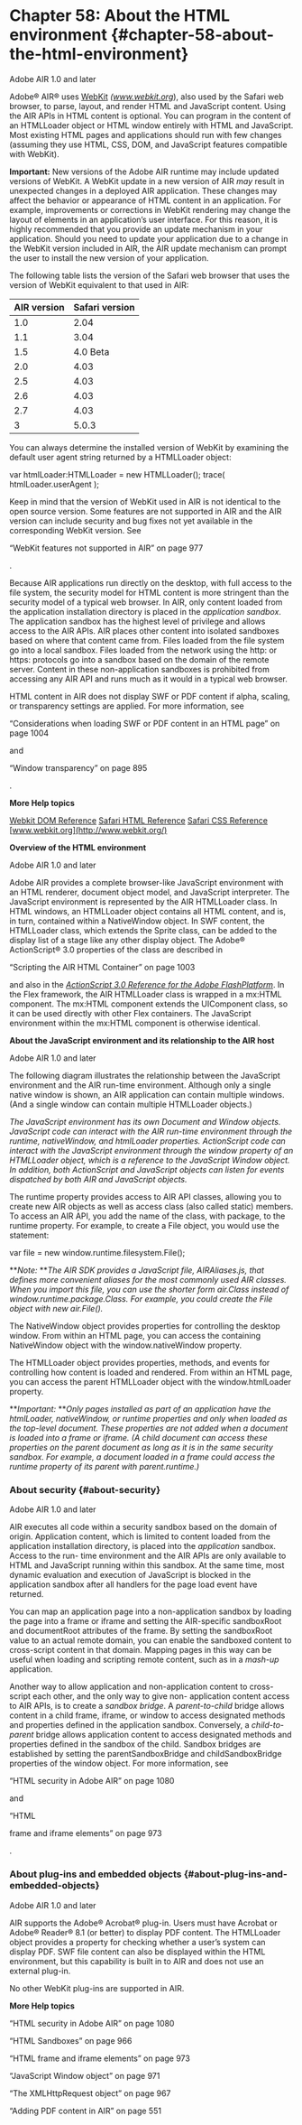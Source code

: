 # Chapter 58: About the HTML environment {#chapter-58-about-the-html-environment}

Adobe AIR 1.0 and later

Adobe® AIR® uses [WebKit](http://www.webkit.org/) _(www.webkit.org_), also used by the Safari web browser, to parse, layout, and render HTML and JavaScript content. Using the AIR APIs in HTML content is optional. You can program in the content of an HTMLLoader object or HTML window entirely with HTML and JavaScript. Most existing HTML pages and applications should run with few changes (assuming they use HTML, CSS, DOM, and JavaScript features compatible with WebKit).

**Important:** New versions of the Adobe AIR runtime may include updated versions of WebKit. A WebKit update in a new version of AIR _may_ result in unexpected changes in a deployed AIR application. These changes may affect the behavior or appearance of HTML content in an application. For example, improvements or corrections in WebKit rendering may change the layout of elements in an application’s user interface. For this reason, it is highly recommended that you provide an update mechanism in your application. Should you need to update your application due to a change in the WebKit version included in AIR, the AIR update mechanism can prompt the user to install the new version of your application.

The following table lists the version of the Safari web browser that uses the version of WebKit equivalent to that used in AIR:

| **AIR version** | **Safari version** |
| --- | --- |
| 1.0 | 2.04 |
| 1.1 | 3.04 |
| 1.5 | 4.0 Beta |
| 2.0 | 4.03 |
| 2.5 | 4.03 |
| 2.6 | 4.03 |
| 2.7 | 4.03 |
| 3 | 5.0.3 |

You can always determine the installed version of WebKit by examining the default user agent string returned by a HTMLLoader object:

var htmlLoader:HTMLLoader = new HTMLLoader(); trace( htmlLoader.userAgent );

Keep in mind that the version of WebKit used in AIR is not identical to the open source version. Some features are not supported in AIR and the AIR version can include security and bug fixes not yet available in the corresponding WebKit version. See

“WebKit features not supported in AIR” on page 977

.

Because AIR applications run directly on the desktop, with full access to the file system, the security model for HTML content is more stringent than the security model of a typical web browser. In AIR, only content loaded from the application installation directory is placed in the _application sandbox_. The application sandbox has the highest level of privilege and allows access to the AIR APIs. AIR places other content into isolated sandboxes based on where that content came from. Files loaded from the file system go into a local sandbox. Files loaded from the network using the http: or https: protocols go into a sandbox based on the domain of the remote server. Content in these non-application sandboxes is prohibited from accessing any AIR API and runs much as it would in a typical web browser.

HTML content in AIR does not display SWF or PDF content if alpha, scaling, or transparency settings are applied. For more information, see

“Considerations when loading SWF or PDF content in an HTML page” on page 1004

and

“Window transparency” on page 895

.

**More Help topics**

[Webkit DOM Reference](http://developer.apple.com/safari/library/documentation/AppleApplications/Reference/WebKitDOMRef/index.html%23//apple_ref/doc/uid/TP40006089) [Safari HTML Reference](http://developer.apple.com/safari/library/documentation/AppleApplications/Reference/SafariHTMLRef/Introduction.html) [Safari CSS Reference](http://developer.apple.com/safari/library/documentation/AppleApplications/Reference/SafariCSSRef/Introduction.html) [www.webkit.org](http://www.webkit.org/)

**Overview of the HTML environment**

Adobe AIR 1.0 and later

Adobe AIR provides a complete browser-like JavaScript environment with an HTML renderer, document object model, and JavaScript interpreter. The JavaScript environment is represented by the AIR HTMLLoader class. In HTML windows, an HTMLLoader object contains all HTML content, and is, in turn, contained within a NativeWindow object. In SWF content, the HTMLLoader class, which extends the Sprite class, can be added to the display list of a stage like any other display object. The Adobe® ActionScript® 3.0 properties of the class are described in

“Scripting the AIR HTML Container” on page 1003

and also in the [_ActionScript 3.0 Reference for the Adobe Flash_](http://help.adobe.com/en_US/FlashPlatform/reference/actionscript/3/index.html)[_Platform_](http://help.adobe.com/en_US/FlashPlatform/reference/actionscript/3/index.html). In the Flex framework, the AIR HTMLLoader class is wrapped in a mx:HTML component. The mx:HTML component extends the UIComponent class, so it can be used directly with other Flex containers. The JavaScript environment within the mx:HTML component is otherwise identical.

**About the JavaScript environment and its relationship to the AIR host**

Adobe AIR 1.0 and later

The following diagram illustrates the relationship between the JavaScript environment and the AIR run-time environment. Although only a single native window is shown, an AIR application can contain multiple windows. (And a single window can contain multiple HTMLLoader objects.)

_The JavaScript environment has its own Document and Window objects. JavaScript code can interact with the AIR run-time environment through the runtime, nativeWindow, and htmlLoader properties. ActionScript code can interact with the JavaScript environment through the window property of an HTMLLoader object, which is a reference to the JavaScript Window object. In addition, both ActionScript and JavaScript objects can listen for events dispatched by both AIR and JavaScript objects._

The runtime property provides access to AIR API classes, allowing you to create new AIR objects as well as access class (also called static) members. To access an AIR API, you add the name of the class, with package, to the runtime property. For example, to create a File object, you would use the statement:

var file = new window.runtime.filesystem.File();

**_Note:_ **_The AIR SDK provides a JavaScript file, AIRAliases.js, that defines more convenient aliases for the most commonly used AIR classes. When you import this file, you can use the shorter form air.Class instead of window.runtime.package.Class. For example, you could create the File object with new air.File()._

The NativeWindow object provides properties for controlling the desktop window. From within an HTML page, you can access the containing NativeWindow object with the window.nativeWindow property.

The HTMLLoader object provides properties, methods, and events for controlling how content is loaded and rendered. From within an HTML page, you can access the parent HTMLLoader object with the window.htmlLoader property.

**_Important:_ **_Only pages installed as part of an application have the htmlLoader, nativeWindow, or runtime properties and only when loaded as the top-level document. These properties are not added when a document is loaded into a frame or iframe. (A child document can access these properties on the parent document as long as it is in the same security sandbox. For example, a document loaded in a frame could access the runtime property of its parent with parent.runtime.)_

### About security {#about-security}

Adobe AIR 1.0 and later

AIR executes all code within a security sandbox based on the domain of origin. Application content, which is limited to content loaded from the application installation directory, is placed into the _application_ sandbox. Access to the run- time environment and the AIR APIs are only available to HTML and JavaScript running within this sandbox. At the same time, most dynamic evaluation and execution of JavaScript is blocked in the application sandbox after all handlers for the page load event have returned.

You can map an application page into a non-application sandbox by loading the page into a frame or iframe and setting the AIR-specific sandboxRoot and documentRoot attributes of the frame. By setting the sandboxRoot value to an actual remote domain, you can enable the sandboxed content to cross-script content in that domain. Mapping pages in this way can be useful when loading and scripting remote content, such as in a _mash-up_ application.

Another way to allow application and non-application content to cross-script each other, and the only way to give non- application content access to AIR APIs, is to create a _sandbox bridge_. A _parent-to-child_ bridge allows content in a child frame, iframe, or window to access designated methods and properties defined in the application sandbox. Conversely, a _child-to-parent_ bridge allows application content to access designated methods and properties defined in the sandbox of the child. Sandbox bridges are established by setting the parentSandboxBridge and childSandboxBridge properties of the window object. For more information, see

“HTML security in Adobe AIR” on page 1080

and

“HTML

frame and iframe elements” on page 973

.

### About plug-ins and embedded objects {#about-plug-ins-and-embedded-objects}

Adobe AIR 1.0 and later

AIR supports the Adobe® Acrobat® plug-in. Users must have Acrobat or Adobe® Reader® 8.1 (or better) to display PDF content. The HTMLLoader object provides a property for checking whether a user’s system can display PDF. SWF file content can also be displayed within the HTML environment, but this capability is built in to AIR and does not use an external plug-in.

No other WebKit plug-ins are supported in AIR.

**More Help topics**

“HTML security in Adobe AIR” on page 1080

“HTML Sandboxes” on page 966

“HTML frame and iframe elements” on page 973

“JavaScript Window object” on page 971

“The XMLHttpRequest object” on page 967

“Adding PDF content in AIR” on page 551